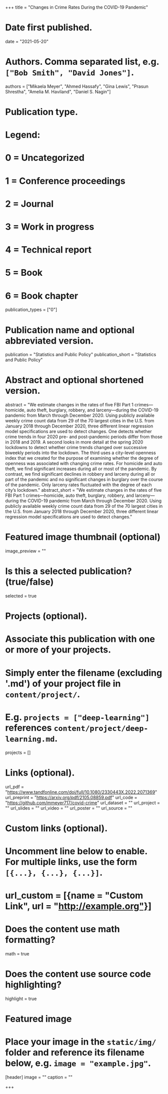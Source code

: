 +++
title = "Changes in Crime Rates During the COVID-19 Pandemic"

# Date first published.
date = "2021-05-20"

# Authors. Comma separated list, e.g. `["Bob Smith", "David Jones"]`.
authors = ["Mikaela Meyer", "Ahmed Hassafy", "Gina Lewis", "Prasun Shrestha", "Amelia M. Haviland", "Daniel S. Nagin"]

# Publication type.
# Legend:
# 0 = Uncategorized
# 1 = Conference proceedings
# 2 = Journal
# 3 = Work in progress
# 4 = Technical report
# 5 = Book
# 6 = Book chapter
publication_types = ["0"]

# Publication name and optional abbreviated version.
publication = "Statistics and Public Policy"
publication_short = "Statistics and Public Policy"

# Abstract and optional shortened version.
abstract = "We estimate changes in the rates of five FBI Part 1 crimes—homicide, auto theft, burglary, robbery, and larceny—during the COVID-19 pandemic from March through December 2020. Using publicly available weekly crime count data from 29 of the 70 largest cities in the U.S. from January 2018 through December 2020, three different linear regression model specifications are used to detect changes. One detects whether crime trends in four 2020 pre- and post-pandemic periods differ from those in 2018 and 2019. A second looks in more detail at the spring 2020 lockdowns to detect whether crime trends changed over successive biweekly periods into the lockdown. The third uses a city-level openness index that we created for the purpose of examining whether the degree of openness was associated with changing crime rates. For homicide and auto theft, we find significant increases during all or most of the pandemic. By contrast, we find significant declines in robbery and larceny during all or part of the pandemic and no significant changes in burglary over the course of the pandemic. Only larceny rates fluctuated with the degree of each city’s lockdown."
abstract_short = "We estimate changes in the rates of five FBI Part 1 crimes—homicide, auto theft, burglary, robbery, and larceny—during the COVID-19 pandemic from March through December 2020. Using publicly available weekly crime count data from 29 of the 70 largest cities in the U.S. from January 2018 through December 2020, three different linear regression model specifications are used to detect changes."
# Featured image thumbnail (optional)
image_preview = ""

# Is this a selected publication? (true/false)
selected = true

# Projects (optional).
#   Associate this publication with one or more of your projects.
#   Simply enter the filename (excluding '.md') of your project file in `content/project/`.
#   E.g. `projects = ["deep-learning"]` references `content/project/deep-learning.md`.
projects = []

# Links (optional).
url_pdf = "https://www.tandfonline.com/doi/full/10.1080/2330443X.2022.2071369"
url_preprint = "https://arxiv.org/pdf/2105.08859.pdf"
url_code = "https://github.com/mmeyer717/covid-crime"
url_dataset = ""
url_project = ""
url_slides = ""
url_video = ""
url_poster = ""
url_source = ""

# Custom links (optional).
#   Uncomment line below to enable. For multiple links, use the form `[{...}, {...}, {...}]`.
# url_custom = [{name = "Custom Link", url = "http://example.org"}]

# Does the content use math formatting?
math = true

# Does the content use source code highlighting?
highlight = true

# Featured image
# Place your image in the `static/img/` folder and reference its filename below, e.g. `image = "example.jpg"`.
[header]
image = ""
caption = ""

+++
